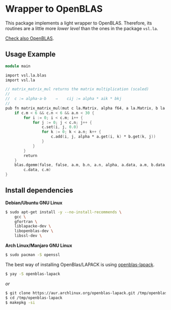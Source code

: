 # Wrapper to OpenBLAS

This package implements a light wrapper to OpenBLAS. Therefore, its routines are a little more
_lower level_ than the ones in the package `vsl.la`.

[Check also OpenBLAS](https://github.com/xianyi/OpenBLAS).

## Usage Example

```v
module main

import vsl.la.blas
import vsl.la

// matrix_matrix_mul returns the matrix multiplication (scaled)
//
//  c := alpha⋅a⋅b    ⇒    cij := alpha * aik * bkj
//
pub fn matrix_matrix_mul(mut c la.Matrix, alpha f64, a la.Matrix, b la.Matrix) {
	if c.m < 6 && c.n < 6 && a.n < 30 {
		for i := 0; i < c.m; i++ {
			for j := 0; j < c.n; j++ {
				c.set(i, j, 0.0)
				for k := 0; k < a.n; k++ {
					c.add(i, j, alpha * a.get(i, k) * b.get(k, j))
				}
			}
		}
		return
	}
	blas.dgemm(false, false, a.m, b.n, a.n, alpha, a.data, a.m, b.data, b.m, 0.0, mut
		c.data, c.m)
}
```

## Install dependencies

**Debian/Ubuntu GNU Linux**

```sh
$ sudo apt-get install -y --no-install-recommends \
    gcc \
    gfortran \
    liblapacke-dev \
    libopenblas-dev \
    libssl-dev \
```

**Arch Linux/Manjaro GNU Linux**

```sh
$ sudo pacman -S openssl
```

The best way of installing OpenBlas/LAPACK is using [openblas-lapack](https://aur.archlinux.org/packages/openblas-lapack/).

```sh
$ yay -S openblas-lapack
```

_or_

```sh
$ git clone https://aur.archlinux.org/openblas-lapack.git /tmp/openblas-lapack
$ cd /tmp/openblas-lapack
$ makepkg -si
```
